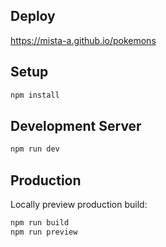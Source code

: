 ## Deploy 
https://mista-a.github.io/pokemons

## Setup

```bash
npm install
```

## Development Server

```bash
npm run dev
```

## Production

Locally preview production build:

```bash
npm run build
npm run preview
```
